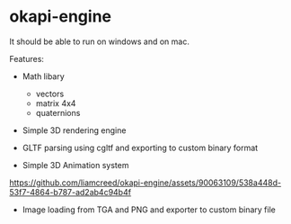 # okapi-engine

It should be able to run on windows and on mac.

Features:

- Math libary
    - vectors
    - matrix 4x4
    - quaternions

- Simple 3D rendering engine
  
- GLTF parsing using cgltf and exporting to custom binary format
  
- Simple 3D Animation system
  
https://github.com/liamcreed/okapi-engine/assets/90063109/538a448d-53f7-4864-b787-ad2ab4c94b4f

- Image loading from TGA and PNG and exporter to custom binary file

